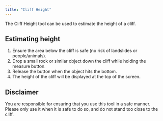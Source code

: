 ```yaml
---
title: "Cliff Height"
---
```


The Cliff Height tool can be used to estimate the height of a cliff.

## Estimating height

1. Ensure the area below the cliff is safe (no risk of landslides or people/animals).
2. Drop a small rock or similar object down the cliff while holding the measure button.
3. Release the button when the object hits the bottom.
4. The height of the cliff will be displayed at the top of the screen.

## Disclaimer
You are responsible for ensuring that you use this tool in a safe manner. Please only use it when it is safe to do so, and do not stand too close to the cliff.
